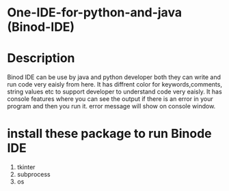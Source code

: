 # One-IDE-for-python-and-java (Binod-IDE)


# Description

Binod IDE can be use by java and python developer both they can write and run code very eaisly from here. 
It has diffrent color for keywords,comments, string values etc to support developer to understand code very eaisly.
It has console features where you can see the output if there is an error in your program and then you run it. error message will show on console window.


# install these package to run Binode IDE


1. tkinter
2. subprocess
3. os
